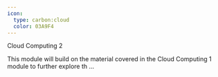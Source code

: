 ```yaml
---
icon:
  type: carbon:cloud
  color: 03A9F4
---
```


Cloud Computing 2

This module will build on the material covered in the Cloud Computing 1 module to further explore th ... 
